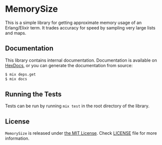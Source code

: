 # MemorySize

This is a simple library for getting approximate memory usage of an Erlang/Elixir
term. It trades accuracy for speed by sampling very large lists and maps.

## Documentation

This library contains internal documentation.
Documentation is available on [HexDocs](https://hexdocs.pm/memory_size), 
or you can generate the documentation from source:

```bash
$ mix deps.get
$ mix docs
```

## Running the Tests

Tests can be run by running `mix test` in the root directory of the library.

## License

`MemorySize` is released under [the MIT License](LICENSE).
Check [LICENSE](LICENSE) file for more information.
